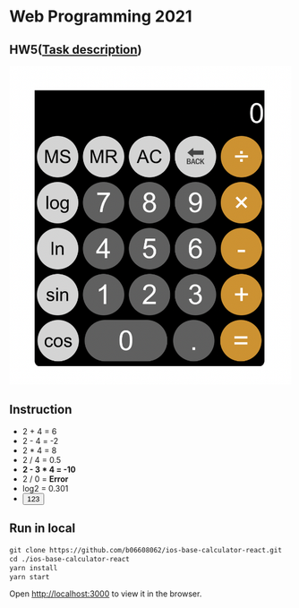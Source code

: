 # Web Programming 2021

## HW5([Task description](https://github.com/b06608062/ios-base-calculator-react/blob/master/hw5.pdf))
![This is an image](https://github.com/b06608062/ios-base-calculator-react/blob/master/demo_image/截圖%202022-03-25%20下午3.02.21.png)

## Instruction
* 2 + 4 = 6
* 2 - 4 = -2
* 2 * 4 = 8
* 2 / 4 = 0.5
* **2 - 3 * 4 = -10**
* 2 / 0 = **Error**
* log2 = 0.301
* <button>123</button>


## Run in local
```
git clone https://github.com/b06608062/ios-base-calculator-react.git
cd ./ios-base-calculator-react
yarn install
yarn start
```
Open [http://localhost:3000](http://localhost:3000) to view it in the browser.
